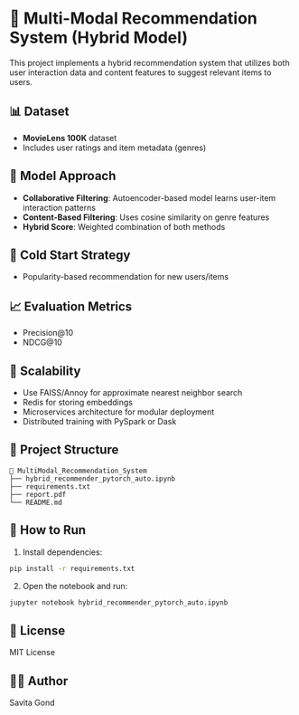 
# 🎯 Multi-Modal Recommendation System (Hybrid Model)

This project implements a hybrid recommendation system that utilizes both user interaction data and content features to suggest relevant items to users. 

## 📊 Dataset
- **MovieLens 100K** dataset
- Includes user ratings and item metadata (genres)

## 🧠 Model Approach
- **Collaborative Filtering**: Autoencoder-based model learns user-item interaction patterns
- **Content-Based Filtering**: Uses cosine similarity on genre features
- **Hybrid Score**: Weighted combination of both methods

## 🧊 Cold Start Strategy
- Popularity-based recommendation for new users/items

## 📈 Evaluation Metrics
- Precision@10
- NDCG@10

## 🚀 Scalability
- Use FAISS/Annoy for approximate nearest neighbor search
- Redis for storing embeddings
- Microservices architecture for modular deployment
- Distributed training with PySpark or Dask

## 📁 Project Structure
```
📂 MultiModal_Recommendation_System
├── hybrid_recommender_pytorch_auto.ipynb
├── requirements.txt
├── report.pdf
└── README.md
```

## 📌 How to Run
1. Install dependencies:
```bash
pip install -r requirements.txt
```
2. Open the notebook and run:
```bash
jupyter notebook hybrid_recommender_pytorch_auto.ipynb
```

## 📃 License
MIT License

## 👩‍💻 Author
Savita Gond
